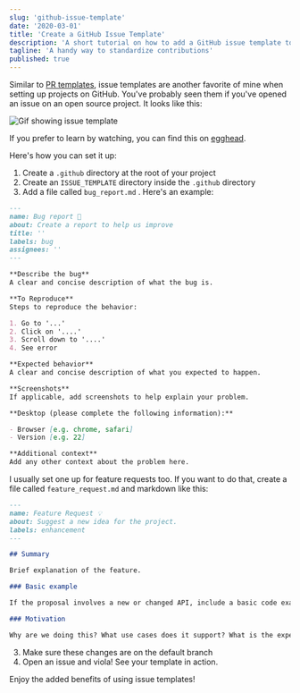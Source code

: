 ```yaml
---
slug: 'github-issue-template'
date: '2020-03-01'
title: 'Create a GitHub Issue Template'
description: 'A short tutorial on how to add a GitHub issue template to your project.'
tagline: 'A handy way to standardize contributions'
published: true
---
```


Similar to [PR templates](https://joeprevite.com/github-pr-template), issue templates are another favorite of mine when setting up projects on GitHub. You've probably seen them if you've opened an issue on an open source project. It looks like this:

![Gif showing issue template](./example-issue-template.gif)

If you prefer to learn by watching, you can find this on [egghead](https://egghead.io/lessons/github-create-a-github-issue-template?af=fd8rz3).

Here's how you can set it up:

1. Create a `.github` directory at the root of your project
2. Create an `ISSUE_TEMPLATE` directory inside the `.github` directory
3. Add a file called `bug_report.md` . Here's an example:

```markdown
---
name: Bug report 🐞
about: Create a report to help us improve
title: ''
labels: bug
assignees: ''
---

**Describe the bug**
A clear and concise description of what the bug is.

**To Reproduce**
Steps to reproduce the behavior:

1. Go to '...'
2. Click on '....'
3. Scroll down to '....'
4. See error

**Expected behavior**
A clear and concise description of what you expected to happen.

**Screenshots**
If applicable, add screenshots to help explain your problem.

**Desktop (please complete the following information):**

- Browser [e.g. chrome, safari]
- Version [e.g. 22]

**Additional context**
Add any other context about the problem here.
```

I usually set one up for feature requests too. If you want to do that, create a file called `feature_request.md` and markdown like this:

```markdown
---
name: Feature Request 💡
about: Suggest a new idea for the project.
labels: enhancement
---

## Summary

Brief explanation of the feature.

### Basic example

If the proposal involves a new or changed API, include a basic code example. Omit this section if it's not applicable.

### Motivation

Why are we doing this? What use cases does it support? What is the expected outcome?
```

3. Make sure these changes are on the default branch
4. Open an issue and viola! See your template in action.

Enjoy the added benefits of using issue templates!
